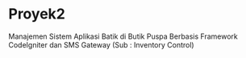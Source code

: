 # Proyek2
Manajemen Sistem Aplikasi Batik di Butik Puspa Berbasis Framework CodeIgniter dan SMS Gateway (Sub : Inventory Control)
